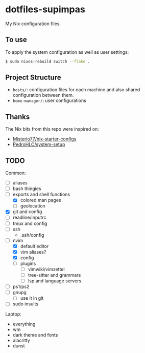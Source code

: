 # dotfiles-supimpas

My Nix configuration files.

## To use

To apply the system configuration as well as user settings:

```bash
$ sudo nixos-rebuild switch --flake .
```

## Project Structure

- `hosts/`: configuration files for each machine and also shared configuration
  between them.
- `home-manager/`: user configurations

## Thanks

The Nix bits from this repo were inspired on:
- [Misterio77/nix-starter-configs](https://github.com/Misterio77/nix-starter-configs/)
- [PedroHLC/system-setup](https://github.com/PedroHLC/system-setup/)

## TODO

Common:
- [ ] aliases
- [ ] bash thingies
- [ ] exports and shell functions
	- [X] colored man pages
	- [ ] geolocation
- [x] git and config
- [ ] readline/inputrc
- [ ] tmux and config
- [ ] ssh
	- .ssh/config
- [ ] nvim
	- [x] default editor
	- [x] vim aliases?
	- [x] config
	- [ ] plugins
		- [ ] vimwiki/vimzettel
		- [ ] tree-sitter and grammars
		- [ ] lsp and language servers
- [ ] ps1/ps2
- [ ] gnupg
	- [ ] use it in git
- [ ] sudo insults

Laptop:
- everything
- wm
- dark theme and fonts
- alacritty
- dunst
